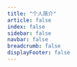 ```yaml
---
title: "个人简介"
article: false
index: false
sidebar: false
navbar: false
breadcrumb: false
displayFooter: false
---
```

